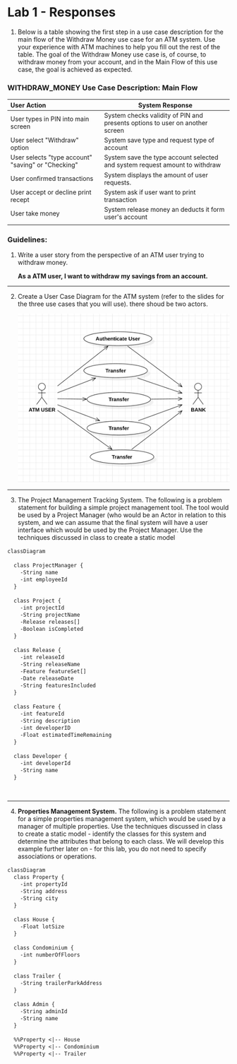# Lab 1 - Responses

1. Below is a table showing the first step in a use case description for the main flow of the Withdraw Money use case for an ATM system. Use your experience with ATM machines to help you fill out the rest of the table. The goal of the Withdraw Money use case is, of course, to withdraw money from your account, and in the Main Flow of this use case, the goal is achieved as expected.

### WITHDRAW_MONEY Use Case Description: Main Flow

| User Action                                        | System Response                                              |
| :------------------------------------------------- | ------------------------------------------------------------ |
| User types in PIN into main screen                 | System checks validity of PIN and presents options to user on another screen |
| User select "Withdraw" option                      | System save type and request type of account                 |
| User selects "type account" "saving" or "Checking" | System save the type account  selected and system request amount to withdraw |
| User confirmed transactions                        | System displays the amount of user requests.                 |
| User accept or decline print recept                | System ask if user want to print transaction                 |
| User take money                                    | System release money an deducts it form user's account       |
|                                                    |                                                              |

### Guidelines:

1. Write a user story from the perspective of an ATM user trying to withdraw money.

   **As a  ATM user, I want to withdraw my savings from an account.**

----------

2. Create a User Case Diagram for the ATM system (refer to the slides for the three use cases that you will use). there shoud be two actors.

   

   <img src="assets/userCase.png" alt="UserCase" style="zoom:50%;" />

---

3. The Project Management Tracking System. The following is a problem statement for building a simple project management tool. The tool would be used by a Project Manager (who would be an Actor in relation to this system, and we can assume that the final system will have a user interface which would be used by the Project Manager. Use the techniques discussed in class to create a static model



```mermaid
classDiagram

  class ProjectManager {
    -String name
    -int employeeId
  }

  class Project {
    -int projectId
    -String projectName
    -Release releases[]
    -Boolean isCompleted
  }

  class Release {
    -int releaseId
    -String releaseName
    -Feature featureSet[]
    -Date releaseDate
    -String featuresIncluded
  }

  class Feature {
    -int featureId
    -String description
    -int developerID
    -Float estimatedTimeRemaining
  }

  class Developer {
    -int developerId
    -String name
  }



```

________

4. **Properties Management System.** The following is a problem statement for a simple properties management system, which would be used by a manager of multiple properties. Use the techniques discussed in class to create a static model - identify the classes for this system and determine the attributes that belong to each class. We will develop this example further later on - for this lab, you do not need to specify associations or operations.



```mermaid
classDiagram
  class Property {
    -int propertyId
    -String address
    -String city
  }

  class House {
    -Float lotSize
  }

  class Condominium {
    -int numberOfFloors
  }

  class Trailer {
    -String trailerParkAddress
  }

  class Admin {
    -String adminId
    -String name
  }

  %%Property <|-- House
  %%Property <|-- Condominium
  %%Property <|-- Trailer

```

